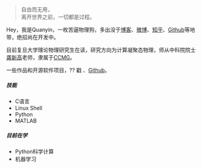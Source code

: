 > 自由而无用，  
> 离开世界之前，一切都是过程。

Hey，我是Quanyin，一枚苦逼物理狗，多出没于[博客](//qytang326.github.io)、[微博](weibo.com/)、[知乎](//www.zhihu.com/people/qytang326)、[Github](//github.com/qytan326)等地带，绝招尚在开发中。

目前复旦大学理论物理研究生在读，研究方向为计算凝聚态物理，师从中科院院士[龚新高](http://phys.fudan.edu.cn/f7/43/c7605a63299/page.htm)老师，隶属于[CCMG](http://www.physics.fudan.edu.cn/tps/people/xggong/)。

一些作品和开源软件项目，?? 戳 [](link)、[Github](//github.com/qytang326)。 

##### 技能

- C语言
- Linux Shell
- Python
- MATLAB

##### 目前在学
- Python科学计算
- 机器学习

